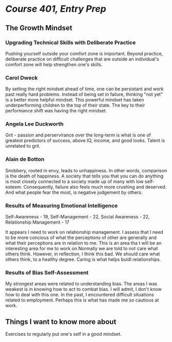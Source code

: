 # *Course 401, Entry Prep*

## The Growth Mindset

### Upgrading Technical Skills with Deliberate Practice

Pushing yourself outside your comfort zone is important. Beyond practice, deliberate practice on difficult challenges that are outside an individual's comfort zone will help strengthen one's skills.

### Carol Dweck

By setting the right mindset ahead of time, one can be persistant and work past really hard problems. Instead of being set in failure, thinking "not yet" is a better more helpful mindset. This powerful mindset has taken underperforming children to the top of their state. The key to their performance shift was having the right mindset.

### Angela Lee Duckworth

Grit - passion and perservirance over the long-term is what is one of greatest predictors of success, above IQ, income, and good looks. Talent is unrelated to grit.

### Alain de Botton

Snobbery, rooted in envy, leads to unhappiness. In other words, comparison is the death of happiness. A society that tells you that you can do anything is most closely connected to a society made up of many with low self-esteem. Consequently, failure also feels much more crushing and deserved. And what people fear the most, is negative judgement by others.

### Results of Measuring Emotional Intelligence

Self-Awareness - 19, Self-Management - 22, Social Awareness - 22, Relationship Management - 17

It appears I need to work on relationship management. I assess that I need to be more concious of what the perceptions of other are generally and what their perceptions are in relation to me. This is an area tha t will be an interesting area for me to work on.Normally we are told to not care what others think. However, in reflection, I think this bad. We should care what others think, to a healthy degree. Caring is what helps buidl relationships.

### Results of Bias Self-Assessment

My strongest areas were related to understanding bias. The areas I was weakest is in knowing how to act to combat bias. I will admit, I don't know how to deal with this one. In the past, I encountered difficult situations related to employment. Perhaps this is what has made me so cautious at work.

## Things I want to know more about

Exercises to regularly put one's self in a good mindset.
